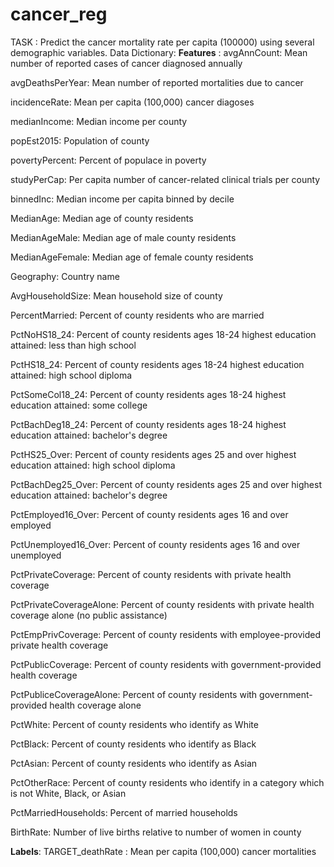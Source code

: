 # cancer_reg
TASK : Predict the cancer mortality rate per capita (100000) using several demographic variables.
Data Dictionary: 
**Features** : 
avgAnnCount: Mean number of reported cases of cancer diagnosed annually

avgDeathsPerYear: Mean number of reported mortalities due to cancer

incidenceRate: Mean per capita (100,000) cancer diagoses

medianIncome: Median income per county

popEst2015: Population of county

povertyPercent: Percent of populace in poverty

studyPerCap: Per capita number of cancer-related clinical trials per county

binnedInc: Median income per capita binned by decile

MedianAge: Median age of county residents

MedianAgeMale: Median age of male county residents

MedianAgeFemale: Median age of female county residents

Geography: Country name

AvgHouseholdSize: Mean household size of county

PercentMarried: Percent of county residents who are married

PctNoHS18_24: Percent of county residents ages 18-24 highest education attained: less than high school

PctHS18_24: Percent of county residents ages 18-24 highest education attained: high school diploma

PctSomeCol18_24: Percent of county residents ages 18-24 highest education attained: some college

PctBachDeg18_24: Percent of county residents ages 18-24 highest education attained: bachelor's degree

PctHS25_Over: Percent of county residents ages 25 and over highest education attained: high school diploma

PctBachDeg25_Over: Percent of county residents ages 25 and over highest education attained: bachelor's degree

PctEmployed16_Over: Percent of county residents ages 16 and over employed

PctUnemployed16_Over: Percent of county residents ages 16 and over unemployed

PctPrivateCoverage: Percent of county residents with private health coverage

PctPrivateCoverageAlone: Percent of county residents with private health coverage alone (no public assistance)

PctEmpPrivCoverage: Percent of county residents with employee-provided private health coverage

PctPublicCoverage: Percent of county residents with government-provided health coverage

PctPubliceCoverageAlone: Percent of county residents with government-provided health coverage alone

PctWhite: Percent of county residents who identify as White

PctBlack: Percent of county residents who identify as Black

PctAsian: Percent of county residents who identify as Asian

PctOtherRace: Percent of county residents who identify in a category which is not White, Black, or Asian

PctMarriedHouseholds: Percent of married households

BirthRate: Number of live births relative to number of women in county

**Labels**:
TARGET_deathRate : Mean per capita (100,000) cancer mortalities
